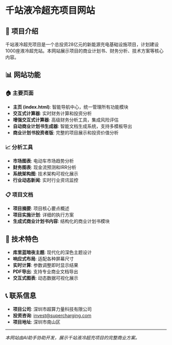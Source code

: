 # 千站液冷超充项目网站

## 🚀 项目介绍

千站液冷超充项目是一个总投资28亿元的新能源充电基础设施项目，计划建设1000座液冷超充站。本网站展示项目的商业计划书、财务分析、技术方案等核心内容。

## 📊 网站功能

### 🏠 主要页面
- **主页 (index.html)**: 智能导航中心，统一管理所有功能模块
- **交互式计算器**: 实时财务计算和投资分析
- **增强交互式计算器**: 高级财务分析工具，集成风险评估
- **自动商业计划书生成器**: 智能文档生成系统，支持多模板导出
- **商业计划书投资者版**: 完整的项目展示和投资价值分析

### 📈 分析工具
- **市场图表**: 电动车市场趋势分析
- **财务图表**: 现金流预测和IRR分析
- **系统架构图**: 技术架构可视化展示
- **行业动态新闻**: 实时行业资讯监控

### 📋 项目文档
- **项目摘要**: 项目核心要点概述
- **项目实施计划**: 详细的执行方案
- **生成式商业计划书内容**: 结构化的商业计划书模块

## 🎯 技术特色

- **库里蓝暗夜主题**: 现代化的深色主题设计
- **响应式布局**: 适配各种屏幕尺寸
- **实时计算**: 参数调整即时显示结果
- **PDF导出**: 支持专业商业文档导出
- **交互式图表**: 动态数据可视化展示

## 📞 联系信息

- **项目公司**: 深圳市超算力量科技有限公司
- **投资咨询**: invest@supercharging.com
- **项目地址**: 深圳市南山区

---

*本网站由AI助手协助开发，展示千站液冷超充项目的完整商业方案。*